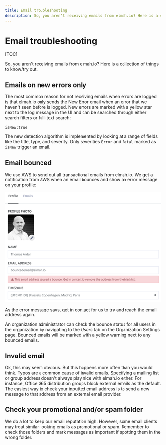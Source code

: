 ```yaml
---
title: Email troubleshooting
description: So, you aren't receiving emails from elmah.io? Here is a collection of things to know/try out. Invalid address, bounced emails, and much more.
---
```


# Email troubleshooting

[TOC]

So, you aren't receiving emails from elmah.io? Here is a collection of things to know/try out.

## Emails on new errors only

The most common reason for not receiving emails when errors are logged is that elmah.io only sends the New Error email when an error that we haven't seen before is logged. New errors are marked with a yellow star next to the log message in the UI and can be searched through either search filters or full-text search:

```
isNew:true
```

The new detection algorithm is implemented by looking at a range of fields like the title, type, and severity. Only severities `Error` and `Fatal` marked as `isNew` trigger an email.

## Email bounced

We use AWS to send out all transactional emails from elmah.io. We get a notification from AWS when an email bounces and show an error message on your profile:

![Bounced email](images/bounced-email.png)

As the error message says, get in contact for us to try and reach the email address again.

An organization administrator can check the bounce status for all users in the organization by navigating to the *Users* tab on the Organization Settings page. Bounced emails will be marked with a yellow warning next to any bounced emails.

## Invalid email

Ok, this may seem obvious. But this happens more often than you would think. Typos are a common cause of invalid emails. Specifying a mailing list or group address doesn't always play nice with elmah.io either. For instance, Office 365 distribution groups block external emails as the default. The easiest way to check your inputted email address is to send a new message to that address from an external email provider.

## Check your promotional and/or spam folder

We do a lot to keep our email reputation high. However, some email clients may treat similar-looking emails as promotional or spam. Remember to check those folders and mark messages as important if spotting them in the wrong folder.